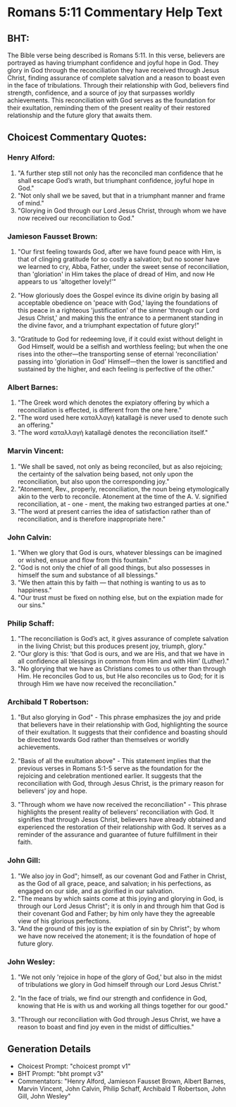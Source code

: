 # Romans 5:11 Commentary Help Text

## BHT:
The Bible verse being described is Romans 5:11. In this verse, believers are portrayed as having triumphant confidence and joyful hope in God. They glory in God through the reconciliation they have received through Jesus Christ, finding assurance of complete salvation and a reason to boast even in the face of tribulations. Through their relationship with God, believers find strength, confidence, and a source of joy that surpasses worldly achievements. This reconciliation with God serves as the foundation for their exultation, reminding them of the present reality of their restored relationship and the future glory that awaits them.

## Choicest Commentary Quotes:
### Henry Alford:
1. "A further step still not only has the reconciled man confidence that he shall escape God’s wrath, but triumphant confidence, joyful hope in God."
2. "Not only shall we be saved, but that in a triumphant manner and frame of mind."
3. "Glorying in God through our Lord Jesus Christ, through whom we have now received our reconciliation to God."

### Jamieson Fausset Brown:
1. "Our first feeling towards God, after we have found peace with Him, is that of clinging gratitude for so costly a salvation; but no sooner have we learned to cry, Abba, Father, under the sweet sense of reconciliation, than 'gloriation' in Him takes the place of dread of Him, and now He appears to us 'altogether lovely!'" 

2. "How gloriously does the Gospel evince its divine origin by basing all acceptable obedience on 'peace with God,' laying the foundations of this peace in a righteous 'justification' of the sinner 'through our Lord Jesus Christ,' and making this the entrance to a permanent standing in the divine favor, and a triumphant expectation of future glory!" 

3. "Gratitude to God for redeeming love, if it could exist without delight in God Himself, would be a selfish and worthless feeling; but when the one rises into the other—the transporting sense of eternal 'reconciliation' passing into 'gloriation in God' Himself—then the lower is sanctified and sustained by the higher, and each feeling is perfective of the other."

### Albert Barnes:
1. "The Greek word which denotes the expiatory offering by which a reconciliation is effected, is different from the one here."
2. "The word used here καταλλαγὴ katallagē is never used to denote such an offering."
3. "The word καταλλαγὴ katallagē denotes the reconciliation itself."

### Marvin Vincent:
1. "We shall be saved, not only as being reconciled, but as also rejoicing; the certainty of the salvation being based, not only upon the reconciliation, but also upon the corresponding joy."
2. "Atonement, Rev., properly, reconciliation, the noun being etymologically akin to the verb to reconcile. Atonement at the time of the A. V. signified reconciliation, at - one - ment, the making two estranged parties at one."
3. "The word at present carries the idea of satisfaction rather than of reconciliation, and is therefore inappropriate here."

### John Calvin:
1. "When we glory that God is ours, whatever blessings can be imagined or wished, ensue and flow from this fountain."
2. "God is not only the chief of all good things, but also possesses in himself the sum and substance of all blessings."
3. "We then attain this by faith — that nothing is wanting to us as to happiness."
4. "Our trust must be fixed on nothing else, but on the expiation made for our sins."

### Philip Schaff:
1. "The reconciliation is God’s act, it gives assurance of complete salvation in the living Christ; but this produces present joy, triumph, glory."
2. "Our glory is this: ‘that God is ours, and we are His, and that we have in all confidence all blessings in common from Him and with Him’ (Luther)."
3. "No glorying that we have as Christians comes to us other than through Him. He reconciles God to us, but He also reconciles us to God; for it is through Him we have now received the reconciliation."

### Archibald T Robertson:
1. "But also glorying in God" - This phrase emphasizes the joy and pride that believers have in their relationship with God, highlighting the source of their exultation. It suggests that their confidence and boasting should be directed towards God rather than themselves or worldly achievements.

2. "Basis of all the exultation above" - This statement implies that the previous verses in Romans 5:1-5 serve as the foundation for the rejoicing and celebration mentioned earlier. It suggests that the reconciliation with God, through Jesus Christ, is the primary reason for believers' joy and hope.

3. "Through whom we have now received the reconciliation" - This phrase highlights the present reality of believers' reconciliation with God. It signifies that through Jesus Christ, believers have already obtained and experienced the restoration of their relationship with God. It serves as a reminder of the assurance and guarantee of future fulfillment in their faith.

### John Gill:
1. "We also joy in God"; himself, as our covenant God and Father in Christ, as the God of all grace, peace, and salvation; in his perfections, as engaged on our side, and as glorified in our salvation.
2. "The means by which saints come at this joying and glorying in God, is through our Lord Jesus Christ"; it is only in and through him that God is their covenant God and Father; by him only have they the agreeable view of his glorious perfections.
3. "And the ground of this joy is the expiation of sin by Christ"; by whom we have now received the atonement; it is the foundation of hope of future glory.

### John Wesley:
1. "We not only 'rejoice in hope of the glory of God,' but also in the midst of tribulations we glory in God himself through our Lord Jesus Christ." 

2. "In the face of trials, we find our strength and confidence in God, knowing that He is with us and working all things together for our good." 

3. "Through our reconciliation with God through Jesus Christ, we have a reason to boast and find joy even in the midst of difficulties."


## Generation Details
- Choicest Prompt: "choicest prompt v1"
- BHT Prompt: "bht prompt v3"
- Commentators: "Henry Alford, Jamieson Fausset Brown, Albert Barnes, Marvin Vincent, John Calvin, Philip Schaff, Archibald T Robertson, John Gill, John Wesley"
